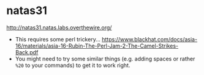 # natas31

http://natas31.natas.labs.overthewire.org/

* This requires some perl trickery... https://www.blackhat.com/docs/asia-16/materials/asia-16-Rubin-The-Perl-Jam-2-The-Camel-Strikes-Back.pdf
* You might need to try some similar things (e.g. adding spaces or rather `%20` to your commands) to get it to work right.
